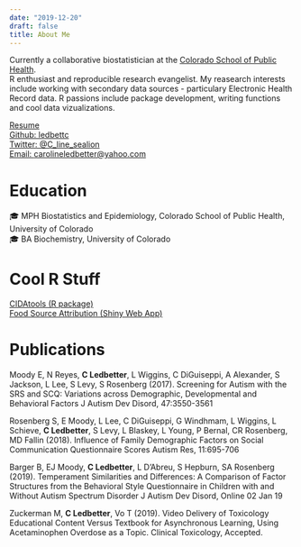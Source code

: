 ```yaml
---
date: "2019-12-20"
draft: false
title: About Me
---
```


Currently a collaborative biostatistician at the 
[Colorado School of Public Health](http://www.ucdenver.edu/academics/colleges/PublicHealth/Academics/departments/Biostatistics/Pages/welcome.aspx).  
R enthusiast and reproducible research evangelist. My reasearch interests include 
working with secondary data sources - particulary Electronic Health Record data. 
R passions include package development, writing functions and cool data vizualizations. 

[Resume](/ledbetter_resume.pdf)  
[Github: ledbettc](https://github.com/ledbettc/)    
[Twitter: @C_line_sealion](https://twitter.com/C_line_sealion)   
[Email: carolineledbetter@yahoo.com](mailto:carolineledbetter@yahoo.com)    

# Education  
:mortar_board: MPH Biostatistics and Epidemiology, 
    Colorado School of Public Health, 
    University of Colorado  
:mortar_board: BA Biochemistry, University of Colorado  

# Cool R Stuff
[CIDAtools (R package)](https://github.com/ledbettc/CIDAtools/)  
[Food Source Attribution (Shiny Web App)](https://coe-foodsafetytools.shinyapps.io/sourceattribution/)  

# Publications
Moody E, N Reyes, **C Ledbetter**, L Wiggins, C DiGuiseppi, A Alexander, S Jackson, L Lee, S Levy, S Rosenberg (2017). Screening for Autism with the SRS and SCQ: Variations across Demographic, Developmental and Behavioral Factors J Autism Dev Disord, 47:3550-3561
 
Rosenberg S, E Moody, L Lee, C DiGuiseppi, G Windhmam, L Wiggins, L Schieve, **C Ledbetter**, S Levy, L Blaskey, L Young, P Bernal, CR Rosenberg, MD Fallin (2018). Influence of Family Demographic Factors on Social Communication Questionnaire
Scores Autism Res, 11:695-706

Barger B, EJ Moody, **C Ledbetter**, L D’Abreu, S Hepburn, SA Rosenberg (2019). Temperament Similarities and Differences: A Comparison of Factor Structures from the Behavioral Style Questionnaire in Children with and Without Autism Spectrum Disorder J Autism Dev Disord, Online 02 Jan 19

Zuckerman M, **C Ledbetter**, Vo T (2019). Video Delivery of Toxicology Educational Content Versus Textbook for Asynchronous Learning, Using Acetaminophen Overdose as a Topic. Clinical Toxicology, Accepted.

